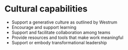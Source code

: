# Cultural capabilities

* Support a generative culture as outlined by Westrum
* Encourage and support learning
* Support and facilitate collaboration among teams
* Provide resources and tools that make work meaningful
* Support or embody transformational leadership

